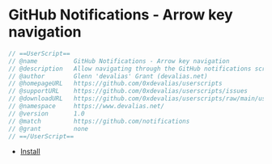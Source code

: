 # GitHub Notifications - Arrow key navigation

```javascript
// ==UserScript==
// @name          GitHub Notifications - Arrow key navigation
// @description   Allow navigating through the GitHub notifications screen using your keyboard arrow keys
// @author        Glenn 'devalias' Grant (devalias.net)
// @homepageURL   https://github.com/0xdevalias/userscripts
// @supportURL    https://github.com/0xdevalias/userscripts/issues
// @downloadURL   https://github.com/0xdevalias/userscripts/raw/main/userscripts/github-notifications-arrow-key-navigation/github-notifications-arrow-key-navigation.user.js
// @namespace     https://www.devalias.net/
// @version       1.0
// @match         https://github.com/notifications
// @grant         none
// ==/UserScript==
```

- [Install](https://github.com/0xdevalias/userscripts/raw/main/userscripts/github-notifications-arrow-key-navigation/github-notifications-arrow-key-navigation.user.js)
